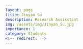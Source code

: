 ```yaml
---
layout: page
title: Jinyan Su
description: Research Assisstant
img: /assets/img/Jinyan_Su.jpg
importance: 1
category: Students
<!-- redirect: -->
---
```

